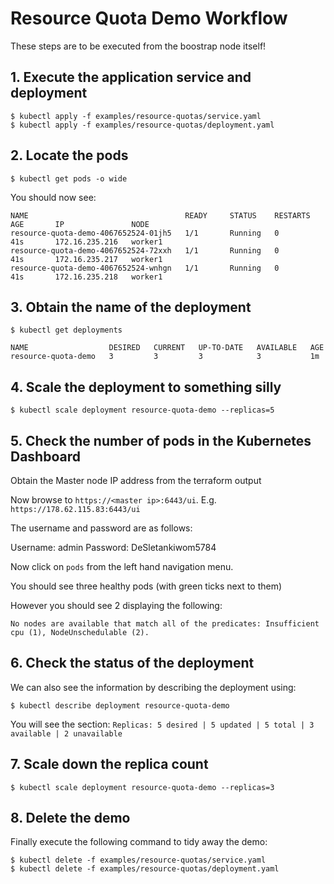 # Resource Quota Demo Workflow

These steps are to be executed from the boostrap node itself!

## 1. Execute the application service and deployment

```
$ kubectl apply -f examples/resource-quotas/service.yaml
$ kubectl apply -f examples/resource-quotas/deployment.yaml
```

## 2. Locate the pods

```
$ kubectl get pods -o wide
```

You should now see:

```
NAME                                   READY     STATUS    RESTARTS   AGE       IP               NODE
resource-quota-demo-4067652524-01jh5   1/1       Running   0          41s       172.16.235.216   worker1
resource-quota-demo-4067652524-72xxh   1/1       Running   0          41s       172.16.235.217   worker1
resource-quota-demo-4067652524-wnhgn   1/1       Running   0          41s       172.16.235.218   worker1
```

## 3. Obtain the name of the deployment

```
$ kubectl get deployments
```

```
NAME                  DESIRED   CURRENT   UP-TO-DATE   AVAILABLE   AGE
resource-quota-demo   3         3         3            3           1m
```

## 4. Scale the deployment to something silly

```
$ kubectl scale deployment resource-quota-demo --replicas=5
```

## 5. Check the number of pods in the Kubernetes Dashboard

Obtain the Master node IP address from the terraform output

Now browse to `https://<master ip>:6443/ui`. E.g. `https://178.62.115.83:6443/ui`

The username and password are as follows:

Username: admin
Password: DeSletankiwom5784

Now click on `pods` from the left hand navigation menu.

You should see three healthy pods (with green ticks next to them)

However you should see 2 displaying the following:

```
No nodes are available that match all of the predicates: Insufficient cpu (1), NodeUnschedulable (2).
```

## 6. Check the status of the deployment

We can also see the information by describing the deployment using:

```
$ kubectl describe deployment resource-quota-demo
```

You will see the section: `Replicas: 5 desired | 5 updated | 5 total | 3 available | 2 unavailable`

## 7. Scale down the replica count

```
$ kubectl scale deployment resource-quota-demo --replicas=3
```

## 8. Delete the demo

Finally execute the following command to tidy away the demo:

```
$ kubectl delete -f examples/resource-quotas/service.yaml
$ kubectl delete -f examples/resource-quotas/deployment.yaml
```